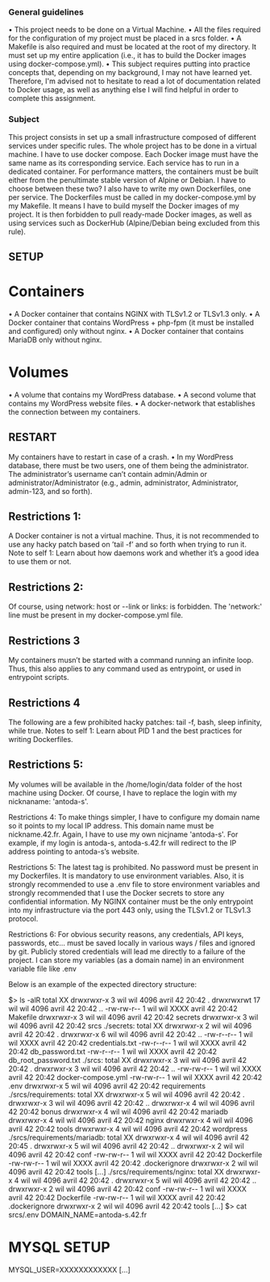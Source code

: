 ### General guidelines
• This project needs to be done on a Virtual Machine.
• All the files required for the configuration of my project must be placed in a srcs
folder.
• A Makefile is also required and must be located at the root of my directory. It
must set up my entire application (i.e., it has to build the Docker images using
docker-compose.yml).
• This subject requires putting into practice concepts that, depending on my
background, I may not have learned yet. Therefore, I'm advised not to hesitate to
read a lot of documentation related to Docker usage, as well as anything else I
will find helpful in order to complete this assignment.

### Subject

This project consists in set up a small infrastructure composed of different
services under specific rules.
The whole project has to be done in a virtual machine.
I have to use docker compose.
Each Docker image must have the same name as its corresponding service.
Each service has to run in a dedicated container.
For performance matters, the containers must be built either from the
penultimate stable version of Alpine or Debian. I have to choose between these two?
I also have to write my own Dockerfiles, one per service.
The Dockerfiles must be called in my docker-compose.yml by my Makefile.
It means I have to build myself the Docker images of my project.
It is then forbidden to pull ready-made Docker images, as well as using services
such as DockerHub (Alpine/Debian being excluded from this rule).

## SETUP
# Containers
• A Docker container that contains NGINX with TLSv1.2 or TLSv1.3 only.
• A Docker container that contains WordPress + php-fpm (it must be installed and configured) only without nginx.
• A Docker container that contains MariaDB only without nginx.
# Volumes
• A volume that contains my WordPress database.
• A second volume that contains my WordPress website files.
• A docker-network that establishes the connection between my containers.

## RESTART
My containers have to restart in case of a crash.
• In my WordPress database, there must be two users, one of them being the administrator.
The administrator’s username can’t contain admin/Admin or administrator/Administrator (e.g., admin, administrator, Administrator, admin-123, and so forth).


## Restrictions 1:
A Docker container is not a virtual machine. Thus, it is not recommended to use
any hacky patch based on ’tail -f’ and so forth when trying to run it.
Note to self 1:
Learn about how daemons work and whether it’s a good idea to use them or not.

## Restrictions 2:
Of course, using network: host or --link or links: is forbidden.
The 'network:' line must be present in my docker-compose.yml file.

## Restrictions 3
My containers musn’t be started with a command running an infinite loop. Thus,
this also applies to any command used as entrypoint, or used in entrypoint
scripts. 

## Restrictions 4
The following are a few prohibited hacky patches:
tail -f, bash, sleep infinity, while true.
Notes to self 1:
Learn about PID 1 and the best practices for writing Dockerfiles.

## Restrictions 5:
My volumes will be available in the /home/login/data folder of the host machine
using Docker. Of course, I have to replace the login with my nicknaname:
'antoda-s'.

Restrictions 4:
To make things simpler, I have to configure my domain name so it points to my
local IP address. This domain name must be nickname.42.fr. Again, I have to use
my own nicjname 'antoda-s'.
For example, if my login is antoda-s, antoda-s.42.fr will redirect to the IP
address pointing to antoda-s’s website.

Restrictions 5:
The latest tag is prohibited.
No password must be present in my Dockerfiles.
It is mandatory to use environment variables.
Also, it is strongly recommended to use a .env file to store environment
variables and strongly recommended that I use the Docker secrets to store any
confidential information.
My NGINX container must be the only entrypoint into my infrastructure via the
port 443 only, using the TLSv1.2 or TLSv1.3 protocol.

Restrictions 6:
For obvious security reasons, any credentials, API keys, passwords, etc... must
be saved locally in various ways / files and ignored by git.
Publicly stored credentials will lead me directly to a failure of the project.
I can store my variables (as a domain name) in an environment variable file
like .env

Below is an example of the expected directory structure:

$> ls -alR
total XX
drwxrwxr-x 3 wil wil 4096 avril 42 20:42 .
drwxrwxrwt 17 wil wil 4096 avril 42 20:42 ..
-rw-rw-r-- 1 wil wil XXXX avril 42 20:42 Makefile
drwxrwxr-x 3 wil wil 4096 avril 42 20:42 secrets
drwxrwxr-x 3 wil wil 4096 avril 42 20:42 srcs
./secrets:
total XX
drwxrwxr-x 2 wil wil 4096 avril 42 20:42 .
drwxrwxr-x 6 wil wil 4096 avril 42 20:42 ..
-rw-r--r-- 1 wil wil XXXX avril 42 20:42 credentials.txt
-rw-r--r-- 1 wil wil XXXX avril 42 20:42 db_password.txt
-rw-r--r-- 1 wil wil XXXX avril 42 20:42 db_root_password.txt
./srcs:
total XX
drwxrwxr-x 3 wil wil 4096 avril 42 20:42 .
drwxrwxr-x 3 wil wil 4096 avril 42 20:42 ..
-rw-rw-r-- 1 wil wil XXXX avril 42 20:42 docker-compose.yml
-rw-rw-r-- 1 wil wil XXXX avril 42 20:42 .env
drwxrwxr-x 5 wil wil 4096 avril 42 20:42 requirements
./srcs/requirements:
total XX
drwxrwxr-x 5 wil wil 4096 avril 42 20:42 .
drwxrwxr-x 3 wil wil 4096 avril 42 20:42 ..
drwxrwxr-x 4 wil wil 4096 avril 42 20:42 bonus
drwxrwxr-x 4 wil wil 4096 avril 42 20:42 mariadb
drwxrwxr-x 4 wil wil 4096 avril 42 20:42 nginx
drwxrwxr-x 4 wil wil 4096 avril 42 20:42 tools
drwxrwxr-x 4 wil wil 4096 avril 42 20:42 wordpress
./srcs/requirements/mariadb:
total XX
drwxrwxr-x 4 wil wil 4096 avril 42 20:45 .
drwxrwxr-x 5 wil wil 4096 avril 42 20:42 ..
drwxrwxr-x 2 wil wil 4096 avril 42 20:42 conf
-rw-rw-r-- 1 wil wil XXXX avril 42 20:42 Dockerfile
-rw-rw-r-- 1 wil wil XXXX avril 42 20:42 .dockerignore
drwxrwxr-x 2 wil wil 4096 avril 42 20:42 tools
[...]
./srcs/requirements/nginx:
total XX
drwxrwxr-x 4 wil wil 4096 avril 42 20:42 .
drwxrwxr-x 5 wil wil 4096 avril 42 20:42 ..
drwxrwxr-x 2 wil wil 4096 avril 42 20:42 conf
-rw-rw-r-- 1 wil wil XXXX avril 42 20:42 Dockerfile
-rw-rw-r-- 1 wil wil XXXX avril 42 20:42 .dockerignore
drwxrwxr-x 2 wil wil 4096 avril 42 20:42 tools
[...]
$> cat srcs/.env
DOMAIN_NAME=antoda-s.42.fr
# MYSQL SETUP
MYSQL_USER=XXXXXXXXXXXX
[...]
